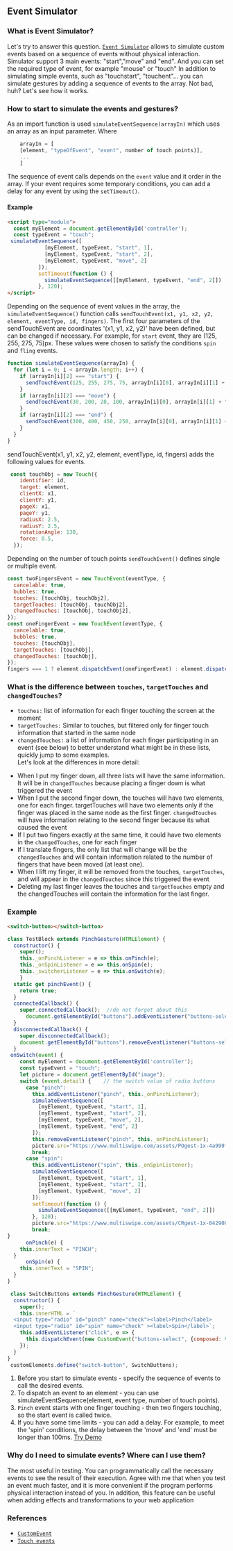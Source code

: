 ## Event Simulator
### What is Event Simulator?
Let's try to answer this question. [`Event Simulator`](https://github.com/Halochkin/Components/blob/master/Gestures/EventSimulator/src/EventSimulator.js) allows to simulate custom events based on a sequence of events without physical interaction. 
Simulator support 3 main events: "start","move" and "end". And you can set the required type of event, for example "mouse" or "touch"
In addition to simulating simple events, such as "touchstart", "touchent"... you can simulate gestures by adding a sequence of events to the array. Not bad, huh? Let's see how it works.
### How to start to simulate the events and gestures?
As an import function is used `simulateEventSequence(arrayIn)` which uses an array as an input parameter.
Where 
``` javascript
    arrayIn = [
    [element, "typeOfEvent", "event", number of touch points)],
    ...
    ]
```
The sequence of event calls depends on the `event` value and it order in the array.
If your event requires some temporary conditions, you can add a delay for any event by using the `setTimeout()`.
#### Example

```html
<script type="module">
  const myElement = document.getElementById('controller');
  const typeEvent = "touch";
 simulateEventSequence([
            [myElement, typeEvent, "start", 1],
            [myElement, typeEvent, "start", 2],
            [myElement, typeEvent, "move", 2]
          ]);
          setTimeout(function () {
            simulateEventSequence([[myElement, typeEvent, "end", 2]])
          }, 120); 
</script>
```
Depending on the sequence of event values in the array, the `simulateEventSequence()` function calls
`sendTouchEvent(x1, y1, x2, y2, element, eventType, id, fingers)`.
The first four parameters of the sendTouchEvent are coordinates '(x1, y1, x2, y2)' have been defined, but can be changed if necessary.
For example, for `start` event, they are (125, 255, 275, 75)px.
These values were chosen to satisfy the conditions `spin` and `fling` events.
```javascript
function simulateEventSequence(arrayIn) {
  for (let i = 0; i < arrayIn.length; i++) {
    if (arrayIn[i][2] === "start") {
      sendTouchEvent(125, 255, 275, 75, arrayIn[i][0], arrayIn[i][1] + "start", i, arrayIn[i][3]);
    }
    if (arrayIn[i][2] === "move") {
      sendTouchEvent(30, 200, 20, 100, arrayIn[i][0], arrayIn[i][1] + "move", i, arrayIn[i][3]);
    }
    if (arrayIn[i][2] === "end") {
      sendTouchEvent(300, 400, 450, 250, arrayIn[i][0], arrayIn[i][1] + "end", i, arrayIn[i][3]);
    }
  }
}
```
sendTouchEvent(x1, y1, x2, y2, element, eventType, id, fingers) adds the following values for events.
```javascript
 const touchObj = new Touch({
    identifier: id,
    target: element,
    clientX: x1,
    clientY: y1,
    pageX: x1,
    pageY: y1,
    radiusX: 2.5,
    radiusY: 2.5,
    rotationAngle: 130,
    force: 0.5,
  });
  ```
  Depending on the number of touch points `sendTouchEvent()` defines single or multiple event.
  ```javascript
  const twoFingersEvent = new TouchEvent(eventType, {
    cancelable: true,
    bubbles: true,
    touches: [touchObj, touchObj2],
    targetTouches: [touchObj, touchObj2],
    changedTouches: [touchObj, touchObj2],
  });
  const oneFingerEvent = new TouchEvent(eventType, {
    cancelable: true,                                 
    bubbles: true,                                       
    touches: [touchObj],
    targetTouches: [touchObj],
    changedTouches: [touchObj],
  });
  fingers === 1 ? element.dispatchEvent(oneFingerEvent) : element.dispatchEvent(twoFingersEvent);
  ```
  ### What is the difference between `touches`, `targetTouches` and `changedTouches`?
* `touches:` list of information for each finger touching the screen at the moment
* `targetTouches:` Similar to touches, but filtered only for finger touch information that started in the same node
* `changedTouches:` a list of information for each finger participating in an event (see below) to better understand what might be in these lists, quickly jump to some examples.<br>
Let's look at the differences in more detail:<br>
- When I put my finger down, all three lists will have the same information. It will be in `changedTouches` because placing a finger down is what triggered the event
- When I put the second finger down, the touches will have two elements, one for each finger. targetTouches will have two elements only if the finger was placed in the same node as the first finger. `changedTouches` will have information relating to the second finger because its what caused the event
- If I put two fingers exactly at the same time, it could have two elements in the `changedTouches`, one for each finger
- If I translate fingers, the only list that will change will be the `changedTouches` and will contain information related to the number of fingers that have been moved (at least one).
- When I lift my finger, it will be removed from the touches, `targetTouches`, and will appear in the `changedTouches` since this triggered the event
- Deleting my last finger leaves the touches and `targetTouches` empty and the changedTouches will contain the information for the last finger.
### Example
  ```html
<switch-button></switch-button>
 ```
  ```javascript
  class TestBlock extends PinchGesture(HTMLElement) {
    constructor() {
      super();
      this._onPinchListener = e => this.onPinch(e);
      this._onSpinListener = e => this.onSpin(e);
      this._switcherListener = e => this.onSwitch(e);
      }
    static get pinchEvent() {
      return true;
    }
    connectedCallback() {
      super.connectedCallback();  //do not forget about this
        document.getElementById("buttons").addEventListener("buttons-select", this._switcherListener);
    }
    disconnectedCallback() {
      super.disconnectedCallback();
      document.getElementById("buttons").removeEventListener("buttons-select", this._switcherListener);
    }
   onSwitch(event) {
      const myElement = document.getElementById('controller');
      const typeEvent = "touch";
      let picture = document.getElementById("image");
      switch (event.detail) {    // the switch value of radio buttons
        case "pinch":
          this.addEventListener("pinch", this._onPinchListener);
          simulateEventSequence([                                        //[1] 
            [myElement, typeEvent, "start", 1],                          //[2] 
            [myElement, typeEvent, "start", 2],                          //[3] 
            [myElement, typeEvent, "move", 2],
            [myElement, typeEvent, "end", 2]
          ]);
          this.removeEventListener("pinch", this._onPinchListener);
          picture.src="https://www.multiswipe.com/assets/POgest-1x-4a999f5d8955337a448eff0333d9bcc3.gif";
          break;
        case "spin":
          this.addEventListener("spin", this._onSpinListener);
          simulateEventSequence([
            [myElement, typeEvent, "start", 1],
            [myElement, typeEvent, "start", 2],
            [myElement, typeEvent, "move", 2]
          ]);
          setTimeout(function () {
            simulateEventSequence([[myElement, typeEvent, "end", 2]])
          }, 120);                                                        //[4] 
          picture.src="https://www.multiswipe.com/assets/CRgest-1x-0429001b125a1679a35e357b376d93bb.gif";
          break;
  }
        onPinch(e) {
      this.innerText = "PINCH";
    }
        onSpin(e) {
      this.innerText = "SPIN";
    }
  }
  
   class SwitchButtons extends PinchGesture(HTMLElement) {
    constructor() {
      super();
      this.innerHTML = `
    <input type="radio" id="pinch" name="check"><label>Pinch</label>
    <input type="radio" id="spin" name="check" ><label>Spin</label>`;
      this.addEventListener("click", e => {
        this.dispatchEvent(new CustomEvent("buttons-select", {composed: true, bubbles: true, detail: e.target.id}));
      });
    }
  }
   customElements.define("switch-button", SwitchButtons);
  ```
  1. Before you start to simulate events - specify the sequence of events to call the desired events.
  2. To dispatch an event to an element - you can use simulateEventSequence(element, event type, number of touch points).
  3. `Pinch` event starts with one finger touching - then two fingers touching, so the start event is called twice.
  4. If you have some time limits - you can add a delay. For example, to meet the 'spin' conditions, the delay between the 'move' and 'end' must be longer than 100ms. 
  [Try Demo](https://rawgit.com/Halochkin/Components/master/Gestures/GesturesTest1.html)
  ### Why do I need to simulate events? Where can I use them? 
  The most useful in testing. You can programmatically call the necessary events to see the result of their execution.  Agree with me that when you test an event much faster, and it is more convenient if the program performs physical interaction instead of you. In addition, this feature can be useful when adding effects and transformations to your web application
  ### References
  * [`CustomEvent`](https://developer.mozilla.org/en-US/docs/Web/API/CustomEvent)
  * [`Touch events`](https://developer.mozilla.org/en-US/docs/Web/API/Touch_events)
